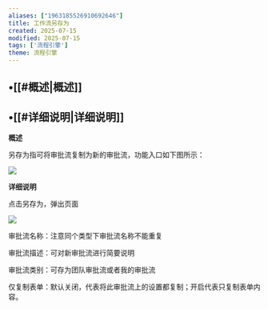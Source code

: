 ```yaml
---
aliases: ["1963185526910692646"]
title: 工作流另存为
created: 2025-07-15
modified: 2025-07-15
tags: ['流程引擎']
theme: 流程引擎
---
```


## •[[#概述|概述]]

## •[[#详细说明|详细说明]]

**概述**

另存为指可将审批流复制为新的审批流，功能入口如下图所示：

![](5ab108dcc65c69367f6ee79957ec8140.jpg)

**详细说明**

点击另存为，弹出页面

![](655277dbb1286cd3cc198907286ce5dd.jpg)

审批流名称：注意同个类型下审批流名称不能重复

审批流描述：可对新审批流进行简要说明

审批流类别：可存为团队审批流或者我的审批流

仅复制表单：默认关闭，代表将此审批流上的设置都复制；开启代表只复制表单内容。